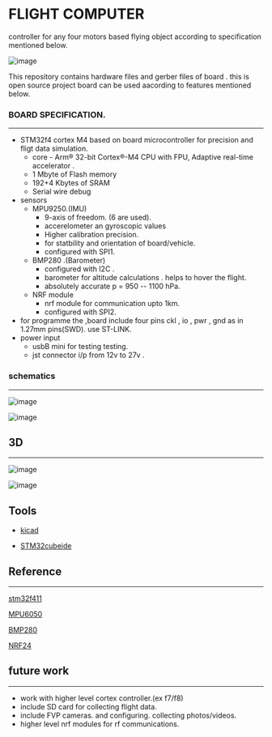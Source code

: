 # FLIGHT COMPUTER
controller for any four motors based flying object according to specification mentioned below.

![image](https://github.com/Himanshukohale22/SKY/assets/114358863/dddf1d66-9bc2-485a-a960-776019762b69)


This repository contains hardware files and gerber files of board . this is open source project board can be used aacording to features mentioned below.

### BOARD SPECIFICATION.
---

* STM32f4 cortex M4 based on board microcontroller for precision and fligt data simulation.
  * core -  Arm® 32-bit Cortex®-M4 CPU with FPU, Adaptive real-time accelerator .
  *  1 Mbyte of Flash memory
  *  192+4 Kbytes of SRAM
  *  Serial wire debug
* sensors
  * MPU9250.(IMU)
    *  9-axis of freedom. (6 are used).
    * accerelometer an gyroscopic values
    * Higher calibration precision.
    * for statbility and orientation of board/vehicle.
    * configured with SPI1.
  * BMP280 .(Barometer)
    * configured with I2C .
    * barometer for altitude calculations . helps to hover the flight.
    * absolutely accurate p = 950 -- 1100 hPa.
  * NRF module
    * nrf module for communication upto 1km.
    * configured with SPI2.
* for programme the ,board include four pins ckl , io , pwr , gnd as in 1.27mm pins(SWD). use ST-LINK.
* power input
  * usbB mini for testing testing.
  * jst connector i/p from 12v to 27v .
 


### schematics   
---

![image](https://github.com/Himanshukohale22/SKY/assets/114358863/e396841e-36db-40f1-8974-4811c69fe763)

![image](https://github.com/Himanshukohale22/SKY/assets/114358863/c2cab9f4-40db-4b7d-9f78-5be6ef26bf45)


## 3D 
---

![image](https://github.com/Himanshukohale22/SKY/assets/114358863/86a1a5f5-95be-4de3-8b41-1c4b5e165a02)


![image](https://github.com/Himanshukohale22/SKY/assets/114358863/121057b6-c61a-4bd1-aa27-ee1c04cacf7d)


## Tools 

* [kicad](https://www.kicad.org/)

* [STM32cubeide](https://www.st.com/en/development-tools/stm32cubeide.html)


## Reference 
---

[stm32f411](https://www.st.com/resource/en/datasheet/stm32f411re.pdf)

[MPU6050](https://invensense.tdk.com/wp-content/uploads/2015/02/MPU-6000-Datasheet1.pdf)

[BMP280](https://cdn-shop.adafruit.com/datasheets/BST-BMP280-DS001-11.pdf)

[NRF24](https://www.sparkfun.com/datasheets/Components/SMD/nRF24L01Pluss_Preliminary_Product_Specification_v1_0.pdf)


## future work 
---
* work with higher level cortex controller.(ex f7/f8)
* include SD card for collecting flight data.
* include FVP cameras. and configuring. collecting photos/videos.
* higher level nrf modules for rf communications. 

